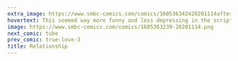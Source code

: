 ```yaml
---
extra_image: https://www.smbc-comics.com/comics/160536342420201114after.png
hovertext: This seemed way more funny and less depressing in the script stage...
image: https://www.smbc-comics.com/comics/1605363239-20201114.png
next_comic: tube
prev_comic: true-love-3
title: Relationship
---
```


